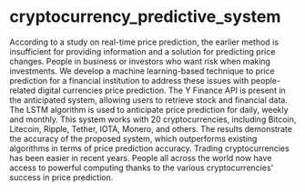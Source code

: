 # cryptocurrency_predictive_system
According to a study on real-time price prediction, the earlier method is insufficient for providing information and a solution for predicting price changes. People in business or investors who want risk when making investments. We develop a machine learning-based technique to price prediction for a financial institution to address these issues with people-related digital currencies price prediction. The Y Finance API is present in the anticipated system, allowing users to retrieve stock and financial data.
The LSTM algorithm is used to anticipate price prediction for daily, weekly and monthly. This system works with 20 cryptocurrencies, including Bitcoin, Litecoin, Ripple, Tether, IOTA, Monero, and others.
The results demonstrate the accuracy of the proposed system, which outperforms existing algorithms in terms of price prediction accuracy. Trading cryptocurrencies has been easier in recent years. People all across the world now have access to powerful computing thanks to the various cryptocurrencies' success in price prediction.
